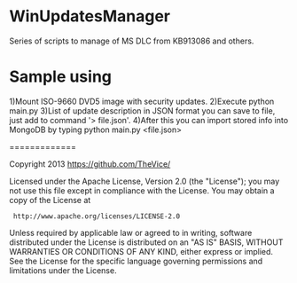 WinUpdatesManager
=================

Series of scripts to manage of MS DLC from KB913086 and others.

Sample using
=================
1)Mount ISO-9660 DVD5 image with security updates.
2)Execute python main.py <path> <MMYY>
3)List of update description in JSON format you can save to file,
just add to command '> file.json'.
4)After this you can import stored info into MongoDB by typing
python main.py <file.json> <database> <collection>

=============

   Copyright 2013 https://github.com/TheVice/

   Licensed under the Apache License, Version 2.0 (the "License");
   you may not use this file except in compliance with the License.
   You may obtain a copy of the License at

     http://www.apache.org/licenses/LICENSE-2.0

   Unless required by applicable law or agreed to in writing, software
   distributed under the License is distributed on an "AS IS" BASIS,
   WITHOUT WARRANTIES OR CONDITIONS OF ANY KIND, either express or implied.
   See the License for the specific language governing permissions and
   limitations under the License.
